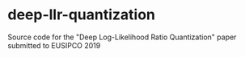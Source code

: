 # deep-llr-quantization
Source code for the "Deep Log-Likelihood Ratio Quantization" paper submitted to EUSIPCO 2019
